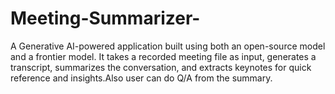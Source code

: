# Meeting-Summarizer-
A Generative AI-powered application built using both an open-source model and a frontier model. It takes a recorded meeting file as input, generates a transcript, summarizes the conversation, and extracts keynotes for quick reference and insights.Also user can do Q/A from the summary.
